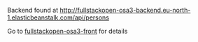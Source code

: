 Backend found at http://fullstackopen-osa3-backend.eu-north-1.elasticbeanstalk.com/api/persons

Go to [fullstackopen-osa3-front](https://github.com/ration/fullstackopen-osa3-front) for details

